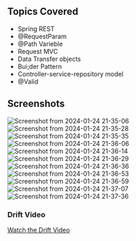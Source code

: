 ## Topics Covered
- Spring REST
- @RequestParam
- @Path Varieble
- Request MVC
- Data Transfer objects
- Bui;der Pattern
- Controller-service-repository model
- @Valid

## Screenshots
![Screenshot from 2024-01-24 21-35-06](https://github.com/KhushPatel018/kdu-coursework/assets/155981014/6fd5f37a-4119-433d-8aa0-25a76ef65651)
![Screenshot from 2024-01-24 21-35-28](https://github.com/KhushPatel018/kdu-coursework/assets/155981014/8513cbe5-ab11-4d4b-a3c2-942a9170cc08)
![Screenshot from 2024-01-24 21-35-35](https://github.com/KhushPatel018/kdu-coursework/assets/155981014/a8fa3c8f-00d9-4093-9b71-3da0751cea33)
![Screenshot from 2024-01-24 21-36-06](https://github.com/KhushPatel018/kdu-coursework/assets/155981014/f054074d-2a2a-4688-acf7-203b1e1670e1)
![Screenshot from 2024-01-24 21-36-14](https://github.com/KhushPatel018/kdu-coursework/assets/155981014/1e98e16c-cedd-4899-ad2e-a29bfee26ce9)
![Screenshot from 2024-01-24 21-36-29](https://github.com/KhushPatel018/kdu-coursework/assets/155981014/c0272e89-cd1b-4e7f-8858-49be23ea21ab)
![Screenshot from 2024-01-24 21-36-36](https://github.com/KhushPatel018/kdu-coursework/assets/155981014/7b5e729a-e5e3-405a-9474-4f094153af51)
![Screenshot from 2024-01-24 21-36-53](https://github.com/KhushPatel018/kdu-coursework/assets/155981014/1af1cf7a-d788-4b81-951a-b8a5b9b53f96)
![Screenshot from 2024-01-24 21-36-59](https://github.com/KhushPatel018/kdu-coursework/assets/155981014/244da3f5-0c6f-4fab-9c06-8e6555cec664)
![Screenshot from 2024-01-24 21-37-07](https://github.com/KhushPatel018/kdu-coursework/assets/155981014/40cfa040-2e04-4d3e-9289-903ae7599e02)
![Screenshot from 2024-01-24 21-37-36](https://github.com/KhushPatel018/kdu-coursework/assets/155981014/7bc8778a-3f47-4630-99d4-abe0bd2a4c77)



### Drift Video
[Watch the Drift Video]()
